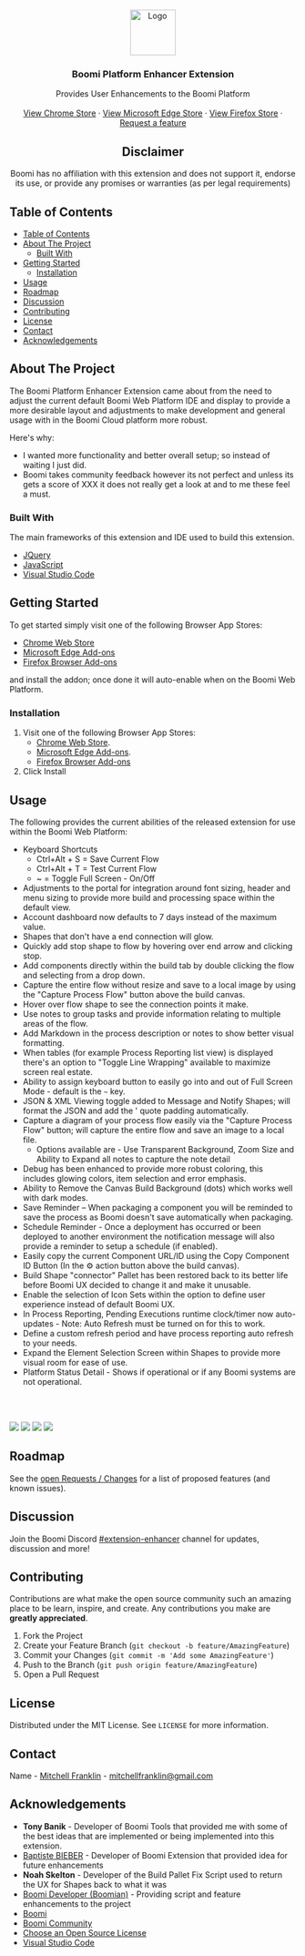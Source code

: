 <br />
<p align="center">
  <a href="logo/extensionLogo.png">
    <img src="logo/extensionLogo.png" alt="Logo" width="80" height="80">
  </a>

  <h3 align="center">Boomi Platform Enhancer Extension</h3>

  <p align="center">
    Provides User Enhancements to the Boomi Platform
    <br />
    <br />
    <a href="https://chrome.google.com/webstore/detail/boomi-platform-enhancer/behhfojpggobllhaifocfcampokbfhko">View Chrome Store</a>
    ·
        <a href="https://microsoftedge.microsoft.com/addons/detail/boomi-platform-enhancer/lpepdgcihicbcmkpfochhlgploogklgp">View Microsoft Edge Store</a>
    ·
        <a href="https://addons.mozilla.org/en-US/firefox/addon/boomi-platform-enhancer">View Firefox Store</a>
    ·
    <a href="https://gitlab.com/mjs-integration/boomi/chromium-addons/boomi-platform-extension/-/boards/1957917">Request a feature</a>
  </p>
</p>

<h2 align="center">Disclaimer</h2>
  <p align="center">Boomi has no affiliation with this extension and does not support it, endorse its use, or provide any promises or warranties (as per legal requirements)
  </p>

<!-- TABLE OF CONTENTS -->
## Table of Contents

- [Table of Contents](#table-of-contents)
- [About The Project](#about-the-project)
  - [Built With](#built-with)
- [Getting Started](#getting-started)
  - [Installation](#installation)
- [Usage](#usage)
- [Roadmap](#roadmap)
- [Discussion](#discussion)
- [Contributing](#contributing)
- [License](#license)
- [Contact](#contact)
- [Acknowledgements](#acknowledgements)



<!-- ABOUT THE PROJECT -->
## About The Project

The Boomi Platform Enhancer Extension came about from the need to adjust the current default Boomi Web Platform IDE and display to provide a more desirable layout and adjustments to make development and general usage with in the Boomi Cloud platform more robust. 


Here's why:
* I wanted more functionality and better overall setup; so instead of waiting I just did.
* Boomi takes community feedback however its not perfect and unless its gets a score of XXX it does not really get a look at and to me these feel a must.


### Built With
The main frameworks of this extension and IDE used to build this extension.
* [JQuery](https://jquery.com)
* [JavaScript](https://www.javascript.com/)
* [Visual Studio Code](https://code.visualstudio.com/)



## Getting Started

To get started simply visit one of the following Browser App Stores:
* [Chrome Web Store](https://chrome.google.com/webstore/detail/boomi-platform-enhancer/behhfojpggobllhaifocfcampokbfhko) 
* [Microsoft Edge Add-ons](https://microsoftedge.microsoft.com/addons/detail/boomi-platform-enhancer/lpepdgcihicbcmkpfochhlgploogklgp)
* [Firefox Browser Add-ons](https://addons.mozilla.org/en-US/firefox/addon/boomi-platform-enhancer/)

and install the addon; once done it will auto-enable when on the Boomi Web Platform.


### Installation

1. Visit one of the following Browser App Stores:
   * [Chrome Web Store](https://chrome.google.com/webstore/detail/boomi-platform-enhancer/behhfojpggobllhaifocfcampokbfhko).
   * [Microsoft Edge Add-ons](https://microsoftedge.microsoft.com/addons/detail/boomi-platform-enhancer/lpepdgcihicbcmkpfochhlgploogklgp).
   * [Firefox Browser Add-ons](https://addons.mozilla.org/en-US/firefox/addon/boomi-platform-enhancer/)
2. Click Install


## Usage

The following provides the current abilities of the released extension for use within the Boomi Web Platform:

* Keyboard Shortcuts
  * Ctrl+Alt + S = Save Current Flow
  * Ctrl+Alt + T = Test Current Flow
  * ~ = Toggle Full Screen - On/Off
* Adjustments to the portal for integration around font sizing, header and menu sizing to provide more build and processing space within the default view.
* Account dashboard now defaults to 7 days instead of the maximum value.
* Shapes that don't have a end connection will glow.
* Quickly add stop shape to flow by hovering over end arrow and clicking stop.
* Add components directly within the build tab by double clicking the flow and selecting from a drop down.
* Capture the entire flow without resize and save to a local image by using the "Capture Process Flow" button above the build canvas.
* Hover over flow shape to see the connection points it make.
* Use notes to group tasks and provide information relating to multiple areas of the flow.
* Add Markdown in the process description or notes to show better visual formatting.
* When tables (for example Process Reporting list view) is displayed there's an option to "Toggle Line Wrapping" available to maximize screen real estate.
* Ability to assign keyboard button to easily go into and out of Full Screen Mode - default is the `~` key.
* JSON & XML Viewing toggle added to Message and Notify Shapes; will format the JSON and add the ' quote padding automatically.
* Capture a diagram of your process flow easily via the "Capture Process Flow" button; will capture the entire flow and save an image to a local file.
  * Options available are - Use Transparent Background, Zoom Size and Ability to Expand all notes to capture the note detail
* Debug has been enhanced to provide more robust coloring, this includes glowing colors, item selection and error emphasis.
* Ability to Remove the Canvas Build Background (dots) which works well with dark modes.
* Save Reminder – When packaging a component you will be reminded to save the process as Boomi doesn't save automatically when packaging.
* Schedule Reminder - Once a deployment has occurred or been deployed to another environment the notification message will also provide a reminder to setup a schedule (if enabled).
* Easily copy the current Component URL/ID using the Copy Component ID Button (In the ⚙️ action button above the build canvas).
* Build Shape "connector" Pallet has been restored back to its better life before Boomi UX decided to change it and make it unusable.
* Enable the selection of Icon Sets within the option to define user experience instead of default Boomi UX.
* In Process Reporting, Pending Executions runtime clock/timer now auto-updates - Note: Auto Refresh must be turned on for this to work.
* Define a custom refresh period and have process reporting auto refresh to your needs.
* Expand the Element Selection Screen within Shapes to provide more visual room for ease of use.
* Platform Status Detail - Shows if operational or if any Boomi systems are not operational.

<br><br>


  ![](/WebStore%20images/Image1.png)
  ![](/WebStore%20images/Image2.png)
  ![](/WebStore%20images/Image3.png)
  ![](/WebStore%20images/Image4.png)




<!-- ROADMAP -->
## Roadmap

See the [open Requests / Changes](https://gitlab.com/mjs-integration/boomi/chromium-addons/boomi-platform-extension/-/boards/1957917) for a list of proposed features (and known issues).

## Discussion
Join the Boomi Discord [#extension-enhancer](https://discord.gg/XcXRrYHVUa) channel for updates, discussion and more!


## Contributing

Contributions are what make the open source community such an amazing place to be learn, inspire, and create. Any contributions you make are **greatly appreciated**.

1. Fork the Project
2. Create your Feature Branch (`git checkout -b feature/AmazingFeature`)
3. Commit your Changes (`git commit -m 'Add some AmazingFeature'`)
4. Push to the Branch (`git push origin feature/AmazingFeature`)
5. Open a Pull Request




## License

Distributed under the MIT License. See `LICENSE` for more information.




## Contact

Name - [Mitchell Franklin](https://mitchellfranklin.info) - mitchellfranklin@gmail.com





<!-- ACKNOWLEDGEMENTS -->
## Acknowledgements
* **Tony Banik** - Developer of Boomi Tools that provided me with some of the best ideas that are implemented or being implemented into this extension.
* [Baptiste BIEBER](https://github.com/baptistebieber) - Developer of Boomi Extension that provided idea for future enhancements
* **Noah Skelton** - Developer of the Build Pallet Fix Script used to return the UX for Shapes back to what it was
* [Boomi Developer (Boomian)](https://gitlab.com/boomian) - Providing script and feature enhancements to the project
* [Boomi](https://boomi.com/)
* [Boomi Community](https://community.boomi.com/)
* [Choose an Open Source License](https://choosealicense.com)
* [Visual Studio Code](https://code.visualstudio.com/)

